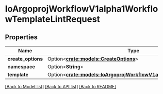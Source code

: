 # IoArgoprojWorkflowV1alpha1WorkflowTemplateLintRequest

## Properties

Name | Type | Description | Notes
------------ | ------------- | ------------- | -------------
**create_options** | Option<[**crate::models::CreateOptions**](CreateOptions.md)> |  | [optional]
**namespace** | Option<**String**> |  | [optional]
**template** | Option<[**crate::models::IoArgoprojWorkflowV1alpha1WorkflowTemplate**](io.argoproj.workflow.v1alpha1.WorkflowTemplate.md)> |  | [optional]

[[Back to Model list]](../README.md#documentation-for-models) [[Back to API list]](../README.md#documentation-for-api-endpoints) [[Back to README]](../README.md)


